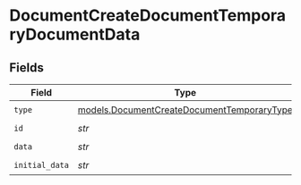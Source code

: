 # DocumentCreateDocumentTemporaryDocumentData


## Fields

| Field                                                                                          | Type                                                                                           | Required                                                                                       | Description                                                                                    |
| ---------------------------------------------------------------------------------------------- | ---------------------------------------------------------------------------------------------- | ---------------------------------------------------------------------------------------------- | ---------------------------------------------------------------------------------------------- |
| `type`                                                                                         | [models.DocumentCreateDocumentTemporaryType](../models/documentcreatedocumenttemporarytype.md) | :heavy_check_mark:                                                                             | N/A                                                                                            |
| `id`                                                                                           | *str*                                                                                          | :heavy_check_mark:                                                                             | N/A                                                                                            |
| `data`                                                                                         | *str*                                                                                          | :heavy_check_mark:                                                                             | N/A                                                                                            |
| `initial_data`                                                                                 | *str*                                                                                          | :heavy_check_mark:                                                                             | N/A                                                                                            |